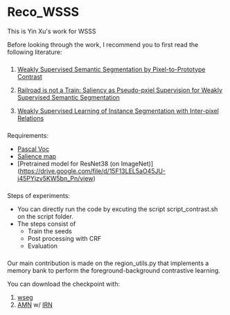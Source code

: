# Reco_WSSS
This is Yin Xu's work for WSSS


Before looking through the work, I recommend you to first read the following literature:
###

1. [Weakly Supervised Semantic Segmentation by Pixel-to-Prototype Contrast](https://arxiv.org/abs/2110.07110)

2. [Railroad is not a Train: Saliency as Pseudo-pxiel Supervision for Weakly Supervised Semantic Segmentation](https://openaccess.thecvf.com/content/CVPR2021/papers/Lee_Railroad_Is_Not_a_Train_Saliency_As_Pseudo-Pixel_Supervision_for_CVPR_2021_paper.pdf)

3. [Weakly Supervised Learning of Instance Segmentation with Inter-pixel Relations](https://arxiv.org/abs/1904.05044)

###

Requirements:
* [Pascal Voc](http://host.robots.ox.ac.uk/pascal/VOC/voc2012/)
* [Salience map](https://drive.google.com/file/d/19AjSmgdMlIZH4FXVZ5zjlUZcoZZCkwrI/view)
* [Pretrained model for ResNet38 (on ImageNet)] (https://drive.google.com/file/d/15F13LEL5aO45JU-j45PYjzv5KW5bn_Pn/view)
###

Steps of experiments:
* You can directly run the code by excuting the script script_contrast.sh on the script folder.
*  The steps consist of 
   *  Train the seeds
   * Post processing with CRF
   * Evaluation
###

Our main contribution is made on the region_utils.py that implements a memory bank to perform the foreground-background contrastive learning.

You can download the checkpoint with: 
1. [wseg](https://drive.google.com/file/d/1fSWXSmMZA09fh_NG-dg3slMi9MRBr6L9/view?usp=sharing)
2. [AMN](https://drive.google.com/file/d/1hmfbVggHaPTwDQPrjas9x7aR77pURHld/view?usp=sharing) w/ [IRN](https://drive.google.com/file/d/1hmfbVggHaPTwDQPrjas9x7aR77pURHld/view?usp=sharing)

